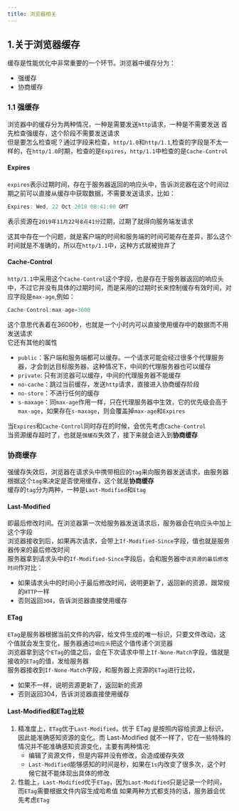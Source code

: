 ```yaml
---
title: 浏览器相关
---
```

## 1.关于浏览器缓存
缓存是性能优化中非常重要的一个环节。浏览器中缓存分为：
  + 强缓存
  + 协商缓存

### 1.1 强缓存
浏览器中的缓存分为两种情况，一种是需要发送`http`请求，一种是不需要发送
首先检查强缓存，这个阶段不需要发送请求  
但是要怎么检查呢？通过字段来检查，`http/1.0`和`http/1.1`,检查的字段是不太一样的，在`http/1.0`时期，检查的是`Expires`，`http/1.1`中检查的是`Cache-Control`

#### Expires
`expires`表示过期时间，存在于服务器返回的响应头中，告诉浏览器在这个时间过期之前可以直接从缓存中获取数据，不需要发送请求，比如：
```js
Expires: Wed, 22 Oct 2018 08:41:00 GMT
```
表示资源在`2019年11月22号8点41分`过期，过期了就得向服务端发请求

这其中存在一个问题，就是客户端的时间和服务端的时间可能存在差异，那么这个时间就是不准确的，所以在`http/1.1`中，这种方式就被抛弃了

#### Cache-Control

`http/1.1`中采用这个`Cache-Control`这个字段，也是存在于服务器返回的响应头中，不过它并没有具体的过期时间，而是采用的过期时长来控制缓存有效时间，对应字段是`max-age`,例如：
```js
Cache-Control:max-age=3600
```
这个意思代表着在3600秒，也就是一个小时内可以直接使用缓存中的数据而不用发送请求  
它还有其他的属性  
  + `public`：客户端和服务端都可以缓存。一个请求可能会经过很多个代理服务器，才会到达目标服务器，这种情况下，中间的代理服务器也可以缓存
  + `private`: 只有浏览器可以缓存，中间的代理服务器不能缓存
  + `no-cache`：跳过当前缓存，发送`http`请求，直接进入协商缓存阶段
  + `no-store`：不进行任何的缓存
  + `s-maxage`：同`max-age`作用一样，只在代理服务器中生效，它的优先级会高于`max-age`，如果存在`s-maxage`，则会覆盖掉`max-age`和`Expires`

当`Expires`和`Cache-Control`同时存在的时候，会优先考虑`Cache-Control`  
当资源缓存超时了，也就是`强缓存`失效了，接下来就会进入到**协商缓存**
### 协商缓存
强缓存失效后，浏览器在请求头中携带相应的`tag`来向服务器发送请求，由服务器根据这个`tag`来决定是否使用缓存，这个就是**协商缓存**  
缓存的`tag`分为两种，一种是`Last-Modified`和`Etag`

#### Last-Modified
即最后修改时间。在浏览器第一次给服务器发送请求后，服务器会在响应头中加上这个字段  
浏览器接收到后，如果再次请求，会带上`If-Modified-Since`字段，值也就是服务器传来的最后修改时间  
服务器拿到请求头中的`If-Modified-Since`字段后，会和服务器中`该资源的最后修改时间`作对比：
  + 如果请求头中的时间小于最后修改时间，说明更新了，返回新的资源，跟常规的`HTTP`一样
  + 否则返回`304`，告诉浏览器直接使用缓存

#### ETag
`ETag`是服务器根据当前文件的内容，给文件生成的唯一标识，只要文件改动，这个值就会发生变化，服务器通过`响应头`把这个值传递个浏览器  
浏览器拿到这个`ETag`的值之后，会在下次请求中带上`If-None-Match`字段，值就是接收的`ETag`的值，发给服务器  
服务器接收到`If-None-Match`字段，和服务器上资源的`ETag`进行比较，
  + 如果不一样，说明资源更新了，返回新的资源
  + 否则返回304，告诉浏览器直接使用缓存

#### Last-Modified和ETag比较
  1. 精准度上，`ETag`优于`Last-Modified`，优于 ETag 是按照内容给资源上标识，因此能准确感知资源的变化。而 Last-Modified 就不一样了，它在一些特殊的情况并不能准确感知资源变化，主要有两种情况:
      + 编辑了资源文件，但是内容并没有修改，会造成缓存失效
      + `Last-Modified`能够感知的时间是秒，如果在`1s`内改变了很多次，这个时候它就不能体现出具体的修改
  2. 性能上，`Last-Modified`优于`ETag`，因为`Last-Modified`只是记录一个时间，而`ETag`需要根据文件内容生成哈希值
如果两种方式都支持的话，服务器会优先考虑`ETag`